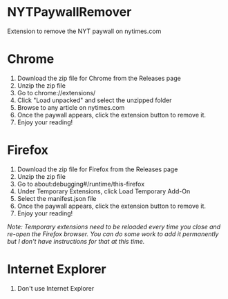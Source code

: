 # NYTPaywallRemover
Extension to remove the NYT paywall on nytimes.com

# Chrome
1. Download the zip file for Chrome from the Releases page
2. Unzip the zip file
3. Go to chrome://extensions/
4. Click "Load unpacked" and select the unzipped folder
5. Browse to any article on nytimes.com
6. Once the paywall appears, click the extension button to remove it.
7. Enjoy your reading!

# Firefox
1. Download the zip file for Firefox from the Releases page
2. Unzip the zip file
3. Go to about:debugging#/runtime/this-firefox
4. Under Temporary Extensions, click Load Temporary Add-On
5. Select the manifest.json file
6. Once the paywall appears, click the extension button to remove it.
7. Enjoy your reading!

*Note: Temporary extensions need to be reloaded every time you close and re-open the Firefox browser. You can do some work to add it permanently but I don't have instructions for that at this time.*

# Internet Explorer
1. Don't use Internet Explorer
